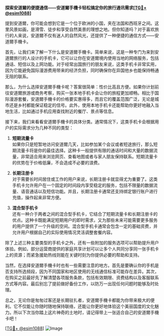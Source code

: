 **探索安道爾的便捷通信——安道爾手機卡轻松搞定你的旅行通讯需求[[TG💪+ @esim1088](https://t.me/s/esim1088)]**

提到安道爾，你可能会想到它是一个位于欧洲的小国，夹在法国和西班牙之间。这里风景如画，是滑雪、徒步和享受自然美景的理想之地。但你知道吗？对于喜欢旅行的人来说，安道爾不仅有迷人的自然风光，还提供了一种便捷的通信方式——安道爾手機卡。

首先，让我们来了解一下什么是安道爾手機卡。简单来说，这是一种专门为来到安道爾旅行的人设计的手机卡，它可以让你在安道爾境内使用当地的网络服务，包括通话、短信以及上网功能。对于经常出国旅行的朋友来说，这类手机卡非常实用，因为它能避免国际漫游费用带来的经济负担，同时确保你在异国他乡也能保持畅通无阻的联系。

那么，为什么选择安道爾手機卡呢？答案很简单：性价比高且方便。如果你计划前往安道爾旅游或商务考察，购买一张本地手机卡会让你的旅程更加顺畅。相比于国际漫游套餐，安道爾手機卡的价格要实惠得多，而且它的覆盖范围广泛，无论是城市还是乡村都能保证稳定的信号。此外，使用本地手机卡还能帮助你更好地融入当地生活，比如通过手机应用查找附近的餐厅、景点等信息。

接下来，我们来看看安道爾手機卡的具体分类。通常情况下，这类手机卡会根据用户的实际需求分为几种不同的类型：

1. **短期流量卡**  
   如果你只是短暂地访问安道爾几天，比如参加某个会议或者短途旅行，那么短期流量卡将是你的最佳选择。这种卡一般提供有限的通话时间和大量的数据流量，非常适合用来浏览网页、查看地图或者与家人朋友保持联系。短期流量卡的优势在于价格低廉，不会造成不必要的浪费。

2. **长期注册卡**  
   对于需要长时间居住或工作的用户来说，长期注册卡就显得尤为重要了。这类手机卡允许用户在一个固定的时间段内享受稳定的服务，包括不限量的数据流量、语音通话以及短信功能。并且，长期注册卡通常还支持绑定银行账户进行充值，操作起来非常方便。

3. **混合型手机卡**  
   还有一种介于两者之间的混合型手机卡，它结合了短期流量卡和长期注册卡的优点。这种卡既能满足短期用户的即时需求，又为那些未来可能需要更多服务的用户提供了一个升级的空间。混合型手机卡通常会包含一定的基础资费，并允许用户根据自己的实际使用情况灵活调整套餐内容。

除了上述三种主要类型的手机卡之外，还有一些附加的服务选项可以帮助提升用户体验。例如，部分运营商提供的家庭共享计划可以让多个人共同分享同一张手机卡上的资源；而紧急援助热线则能在关键时刻为你提供必要的帮助和支持。

当然，在选择安道爾手機卡时也有一些需要注意的地方。首先是要确认你的手机是否支持所选频段，因为不同国家和地区使用的无线通信标准可能存在差异。其次，在购买之前最好先了解清楚各项服务条款，包括有效期限、资费结构以及客服联系方式等内容。最后别忘了提前做好备份工作，以防万一出现任何问题时能够及时处理。

总之，无论你是匆匆过客还是长期驻扎者，安道爾手機卡都能为你带来极大的便利。它不仅能让你随时随地保持联络，还能让你更好地体验这个美丽国度的文化魅力。所以下次当你踏上这片神奇的土地时，请记得带上一张适合自己的安道爾手機卡吧！

[[TG💪+ @esim1088](https://t.me/s/esim1088)] 
![Image](https://i.postimg.cc/4NQfJmqS/Snipaste-2025-05-13-00-14-12.png)